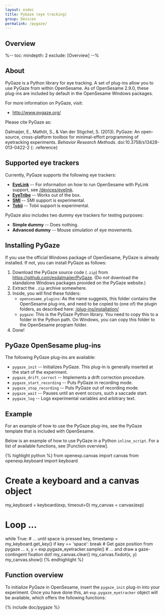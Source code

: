 ```yaml
---
layout: osdoc
title: PyGaze (eye tracking)
group: Devices
permalink: /pygaze/
---
```


## Overview

%--
toc:
 mindepth: 2
 exclude: [Overview]
--%

## About

PyGaze is a Python library for eye tracking. A set of plug-ins allow you to use PyGaze from within OpenSesame. As of OpenSesame 2.9.0, these plug-ins are included by default in the OpenSesame Windows packages.

For more information on PyGaze, visit:

- <http://www.pygaze.org/>

Please cite PyGaze as:

Dalmaijer, E., Mathôt, S., & Van der Stigchel, S. (2013). PyGaze: An open-source, cross-platform toolbox for minimal-effort programming of eyetracking experiments. *Behavior Research Methods*. doi:10.3758/s13428-013-0422-2
{: .reference}

## Supported eye trackers

Currently, PyGaze supports the following eye trackers:

- [__EyeLink__](http://www.sr-research.com/) -- For information on how to run OpenSesame with PyLink support, see [/devices/eyelink](/devices/eyelink).
- [__EyeTribe__](http://theeyetribe.com/) -- Works out of the box.
- [__SMI__](http://www.smivision.com/) -- SMI support is experimental.
- [__Tobii__](http://www.tobii.com/en/eye-tracking-research/global/) -- Tobii support is experimental.

PyGaze also includes two dummy eye trackers for testing purposes:

- __Simple dummy__ -- Does nothing.
- __Advanced dummy__ -- Mouse simulation of eye movements.

## Installing PyGaze

If you use the official Windows package of OpenSesame, PyGaze is already installed. If not, you can install PyGaze as follows:

1. Download the PyGaze source code (`.zip`) from <https://github.com/esdalmaijer/PyGaze>. (Do *not* download the standalone Windows packages provided on the PyGaze website.)
2. Extract the `.zip` archive somewhere.
3. Inside, you will find these folders:
    - `opensesame_plugins`: As the name suggests, this folder contains the OpenSesame plug-ins, and need to be copied to (one of) the plugin folders, as described here: [/plug-ins/installation/]()
    - `pygaze`: This is the PyGaze Python library. You need to copy this to a folder in the Python path. On Windows, you can copy this folder to the OpenSesame program folder.
4. Done!

## PyGaze OpenSesame plug-ins

The following PyGaze plug-ins are available:

- `pygaze_init` -- Initializes PyGaze. This plug-in is generally inserted at the start of the experiment.
- `pygaze_drift_correct` -- Implements a drift correction procedure.
- `pygaze_start_recording` -- Puts PyGaze in recording mode.
- `pygaze_stop_recording` -- Puts PyGaze out of recording mode.
- `pygaze_wait` -- Pauses until an event occurs, such a saccade start.
- `pygaze_log` -- Logs experimental variables and arbitrary text.

## Example

For an example of how to use the PyGaze plug-ins, see the PyGaze template that is included with OpenSesame.

Below is an example of how to use PyGaze in a Python `inline_script`. For a list of available functions, see [Function overview].

{% highlight python %}
from openexp.canvas import canvas
from openexp.keyboard import keyboard
# Create a keyboard and a canvas object
my_keyboard = keyboard(exp, timeout=0)
my_canvas = canvas(exp)
# Loop ...
while True:
	# ... until space is pressed
	key, timestamp = my_keyboard.get_key()
	if key == 'space':
		break
	# Get gaze position from pygaze ...
	x, y = exp.pygaze_eyetracker.sample()
	# ... and draw a gaze-contingent fixation dot!
	my_canvas.clear()
	my_canvas.fixdot(x, y)
	my_canvas.show()
{% endhighlight %}

## Function overview

To initialize PyGaze in OpenSesame, insert the `pygaze_init` plug-in into your experiment. Once you have done this, an `exp.pygaze_eyetracker` object will be available, which offers the following functions:

{% include doc/pygaze %}
